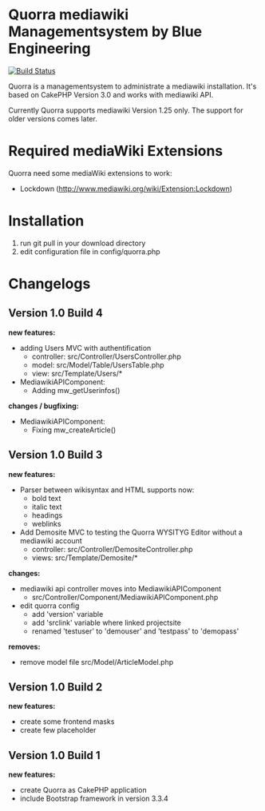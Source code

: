 # Quorra mediawiki Managementsystem by Blue Engineering

[![Build Status](https://api.travis-ci.org/cakephp/app.png)](https://travis-ci.org/cakephp/app)

Quorra is a managementsystem to administrate a mediawiki installation. It's based on CakePHP Version 3.0 and works with mediawiki API.

Currently Quorra supports mediawiki Version 1.25 only. The support for older versions comes later.



# Required mediaWiki Extensions

Quorra need some mediaWiki extensions to work:
+ Lockdown (http://www.mediawiki.org/wiki/Extension:Lockdown)



# Installation

1. run git pull in your download directory
2. edit configuration file in config/quorra.php



# Changelogs

## Version 1.0 Build 4
**new features:**
* adding Users MVC with authentification 
  * controller: src/Controller/UsersController.php
  * model: src/Model/Table/UsersTable.php
  * view: src/Template/Users/*
* MediawikiAPIComponent:
  * Adding mw_getUserinfos()

**changes / bugfixing:**
* MediawikiAPIComponent:
  * Fixing mw_createArticle()



## Version 1.0 Build 3
**new features:**
* Parser between wikisyntax and HTML supports now:
  * bold text
  * italic text
  * headings
  * weblinks
* Add Demosite MVC to testing the Quorra WYSITYG Editor without a mediawiki account
  * controller: src/Controller/DemositeController.php
  * views: src/Template/Demosite/*

**changes:**
* mediawiki api controller moves into MediawikiAPIComponent
  * src/Controller/Component/MediawikiAPIComponent.php
* edit quorra config
  * add 'version' variable
  * add 'srclink' variable where linked projectsite
  * renamed 'testuser' to 'demouser' and 'testpass' to 'demopass'

**removes:**
* remove model file src/Model/ArticleModel.php



## Version 1.0 Build 2
**new features:**
* create some frontend masks
* create few placeholder



## Version 1.0 Build 1
**new features:**
* create Quorra as CakePHP application
* include Bootstrap framework in version 3.3.4